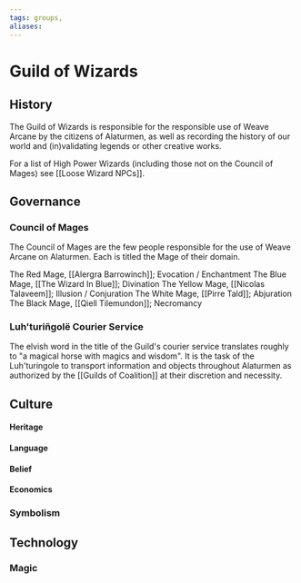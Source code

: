 ```yaml
---
tags: groups, 
aliases:
---
```


# Guild of Wizards
## History
The Guild of Wizards is responsible for the responsible use of Weave Arcane by the citizens of Alaturmen, as well as recording the history of our world and (in)validating legends or other creative works. 

For a list of High Power Wizards (including those not on the Council of Mages) see [[Loose Wizard NPCs]].

## Governance

### Council of Mages
The Council of Mages are the few people responsible for the use of Weave Arcane on Alaturmen. Each is titled the Mage of their domain.

The Red Mage, [[Alergra Barrowinch]]; Evocation / Enchantment
The Blue Mage, [[The Wizard In Blue]]; Divination
The Yellow Mage, [[Nicolas Talaveem]]; Illusion / Conjuration
The White Mage, [[Pirre Tald]]; Abjuration
The Black Mage, [[Qiell Tilemundon]]; Necromancy

### Luh'turiñgolë Courier Service
The elvish word in the title of the Guild's courier service translates roughly to "a magical horse with magics and wisdom". It is the task of the Luh'turingole to transport information and objects throughout Alaturmen as authorized by the [[Guilds of Coalition]] at their discretion and necessity.

## Culture
#### Heritage
#### Language
#### Belief
#### Economics
### Symbolism
## Technology
### Magic